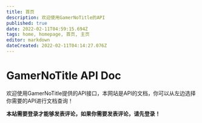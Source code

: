 ```yaml
---
title: 首页
description: 欢迎使用GamerNoTitle的API
published: true
date: 2022-02-11T04:59:15.694Z
tags: home, homepage, 首页, 主页
editor: markdown
dateCreated: 2022-02-11T04:14:27.076Z
---
```


# GamerNoTitle API Doc
欢迎使用GamerNoTitle提供的API接口，本网站是API的文档，你可以从左边选择你需要的API进行文档查询！

**本站需要登录才能够发表评论，如果你需要发表评论，请先登录！**
